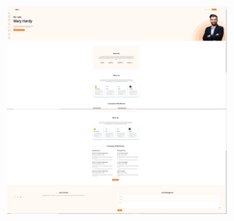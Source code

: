 <div align="center">
  <div><img src="/images/projectSS1.PNG"></img></div>
  <div><img src="/images/projectSS2.PNG"></img></div>
</div>
